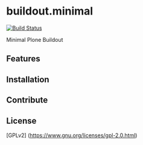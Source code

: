 buildout.minimal
================

[![Build Status](https://drone.io/github.com/leftxs/buildout.minimal/status.png)](https://drone.io/github.com/leftxs/buildout.minimal/latest)

Minimal Plone Buildout

Features
--------


Installation
------------


Contribute
----------


License
-------

[GPLv2] (https://www.gnu.org/licenses/gpl-2.0.html)
